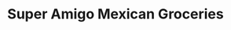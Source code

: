 ---
title: "Super Amigo Mexican Groceries"
url: /chatham/super-amigo-mexican-groceries/
shop: Supermarkt
---